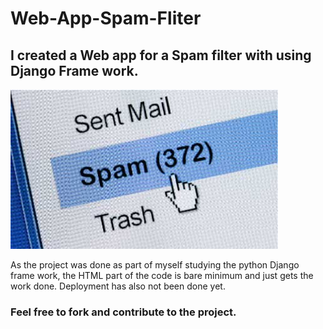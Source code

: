 # Web-App-Spam-Fliter
## I created a Web app for a Spam filter with using Django Frame work.
![spamfilter](spamfilter.jpg)

As the project was done as part of myself studying the python Django frame work, the HTML part of the code is bare minimum and just gets the work done.
Deployment has also not been done yet.

### Feel free to fork and contribute to the project.
